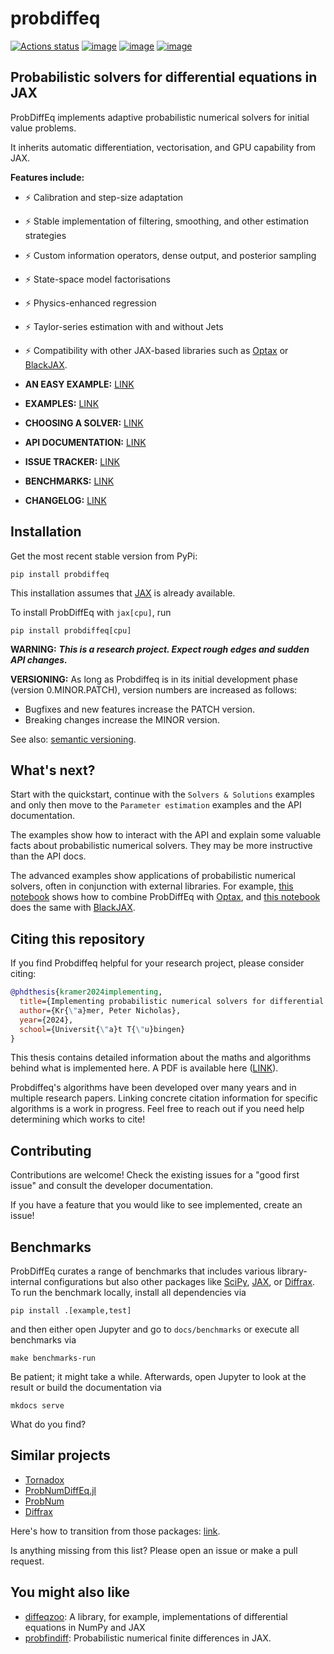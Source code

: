 # probdiffeq

[![Actions status](https://github.com/pnkraemer/probdiffeq/workflows/ci/badge.svg)](https://github.com/pnkraemer/probdiffeq/actions)
[![image](https://img.shields.io/pypi/v/probdiffeq.svg)](https://pypi.python.org/pypi/probdiffeq)
[![image](https://img.shields.io/pypi/l/probdiffeq.svg)](https://pypi.python.org/pypi/probdiffeq)
[![image](https://img.shields.io/pypi/pyversions/probdiffeq.svg)](https://pypi.python.org/pypi/probdiffeq)

## Probabilistic solvers for differential equations in JAX

ProbDiffEq implements adaptive probabilistic numerical solvers for initial value problems.

It inherits automatic differentiation, vectorisation, and GPU capability from JAX.

**Features include:**

* ⚡ Calibration and step-size adaptation
* ⚡ Stable implementation of filtering, smoothing, and other estimation strategies
* ⚡ Custom information operators, dense output, and posterior sampling
* ⚡ State-space model factorisations
* ⚡ Physics-enhanced regression
* ⚡ Taylor-series estimation with and without Jets
* ⚡ Compatibility with other JAX-based libraries such as [Optax](https://optax.readthedocs.io/en/latest/index.html) or [BlackJAX](https://blackjax-devs.github.io/blackjax/).

* **AN EASY EXAMPLE:** [LINK](https://pnkraemer.github.io/probdiffeq/examples_quickstart/easy_example/)
* **EXAMPLES:** [LINK](https://pnkraemer.github.io/probdiffeq/examples_solver_config/posterior_uncertainties/)
* **CHOOSING A SOLVER:** [LINK](https://pnkraemer.github.io/probdiffeq/getting_started/choosing_a_solver/)
* **API DOCUMENTATION:** [LINK](https://pnkraemer.github.io/probdiffeq/api_docs/ivpsolve/)
* **ISSUE TRACKER:** [LINK](https://github.com/pnkraemer/probdiffeq/issues)
* **BENCHMARKS:** [LINK](https://pnkraemer.github.io/probdiffeq/benchmarks/lotkavolterra/plot/)
* **CHANGELOG:** [LINK](https://pnkraemer.github.io/probdiffeq/dev_docs/changelog/)


## Installation

Get the most recent stable version from PyPi:

```
pip install probdiffeq
```
This installation assumes that [JAX](https://jax.readthedocs.io/en/latest/) is already available.

To install ProbDiffEq with `jax[cpu]`, run
```commandline
pip install probdiffeq[cpu]
```


**WARNING:**
_**This is a research project. Expect rough edges and sudden API changes.**_

**VERSIONING:**
As long as Probdiffeq is in its initial development phase (version 0.MINOR.PATCH), version numbers are increased as follows:

* Bugfixes and new features increase the PATCH version. 
* Breaking changes increase the MINOR version.

See also: [semantic versioning](https://semver.org/).


## What's next?

Start with the quickstart, continue with the `Solvers & Solutions` examples and only then move to the `Parameter estimation` examples and the API documentation.

The examples show how to interact with the API and explain some valuable facts about probabilistic numerical solvers.
They may be more instructive than the API docs.

The advanced examples show applications of probabilistic numerical solvers, often in conjunction with external libraries.
For example, [this notebook](https://pnkraemer.github.io/probdiffeq/advanced_examples/physics_enhanced_regression_1/) shows how to combine ProbDiffEq with [Optax](https://optax.readthedocs.io/en/latest/index.html), and [this notebook](https://pnkraemer.github.io/probdiffeq/advanced_examples/physics_enhanced_regression_2/) does the same with [BlackJAX](https://optax.readthedocs.io/en/latest/index.html).

## Citing this repository
If you find Probdiffeq helpful for your research project, please consider citing:

```bibtex
@phdthesis{kramer2024implementing,
  title={Implementing probabilistic numerical solvers for differential equations},
  author={Kr{\"a}mer, Peter Nicholas},
  year={2024},
  school={Universit{\"a}t T{\"u}bingen}
}
```
This thesis contains detailed information about the maths and algorithms behind what is implemented here.
A PDF is available here ([LINK](https://tobias-lib.ub.uni-tuebingen.de/xmlui/handle/10900/152754)).

Probdiffeq's algorithms have been developed over many years and in multiple research papers.
Linking concrete citation information for specific algorithms is a work in progress.
Feel free to reach out if you need help determining which works to cite!

## Contributing
Contributions are welcome!
Check the existing issues for a "good first issue" and consult the developer documentation.

If you have a feature that you would like to see implemented, create an issue!

## Benchmarks

ProbDiffEq curates a range of benchmarks that includes various library-internal configurations
but also other packages like [SciPy](https://scipy.org/), [JAX](https://jax.readthedocs.io/en/latest/), or [Diffrax](https://docs.kidger.site/diffrax/). 
To run the benchmark locally, install all dependencies via
```commandline
pip install .[example,test]
```
and then either open Jupyter and go to `docs/benchmarks`
or execute all benchmarks via
```commandline
make benchmarks-run
```
Be patient; it might take a while. 
Afterwards, open Jupyter to look at the result or build the documentation via
```
mkdocs serve
```
What do you find?

## Similar projects

* [Tornadox](https://github.com/pnkraemer/tornadox)
* [ProbNumDiffEq.jl](https://nathanaelbosch.github.io/ProbNumDiffEq.jl/stable/)
* [ProbNum](https://probnum.readthedocs.io/en/latest/)
* [Diffrax](https://docs.kidger.site/diffrax/)

Here's how to transition from those packages: [link](https://pnkraemer.github.io/probdiffeq/quickstart/transitioning_from_other_packages/).

Is anything missing from this list? Please open an issue or make a pull request.

## You might also like

* [diffeqzoo](https://diffeqzoo.readthedocs.io/en/latest/): 
  A library, for example, implementations of differential equations in NumPy and JAX
* [probfindiff](https://probfindiff.readthedocs.io/en/latest/): 
  Probabilistic numerical finite differences in JAX.
